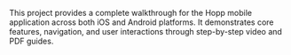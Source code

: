 This project provides a complete walkthrough for the Hopp mobile application across both iOS and Android platforms. It demonstrates core features, navigation, and user interactions through step-by-step video and PDF guides.

